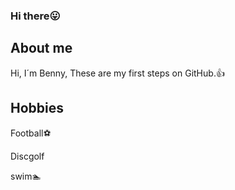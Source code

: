 ### Hi there:stuck_out_tongue:

## About me

Hi, I´m Benny,
These are my first steps on GitHub.:+1:

## Hobbies
Football:soccer:

Discgolf

swim:swimmer:

